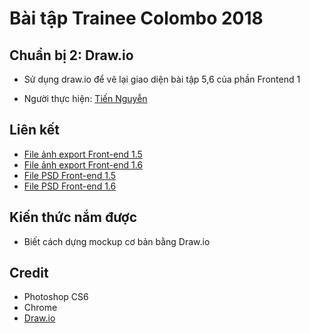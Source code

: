 # Bài tập Trainee Colombo 2018

## Chuẩn bị 2: Draw.io

* Sử dụng draw.io để vẽ lại giao diện bài tập 5,6 của phần Frontend 1

* Người thực hiện: [ Tiến Nguyễn ](https://github.com/tiennguyen98)

## Liên kết
* [File ảnh export Front-end 1.5](https://github.com/tiennguyen98/draw.io_business/blob/master/images/frontend_1.5.png)
* [File ảnh export Front-end 1.6](https://github.com/tiennguyen98/draw.io_business/blob/master/images/frontend_1.6.png)
* [File PSD Front-end 1.5](https://github.com/colombo-trainee/trainee_2018/blob/master/frontend/simple%20pc/1671.psd)
* [File PSD Front-end 1.6](https://github.com/colombo-trainee/trainee_2018/blob/master/frontend/simple%20mobile/159256-OUIMC7-479.psd)

## Kiến thức nắm được
* Biết cách dựng mockup cơ bản bằng Draw.io

## Credit
* Photoshop CS6
* Chrome
* [Draw.io](http://draw.io)